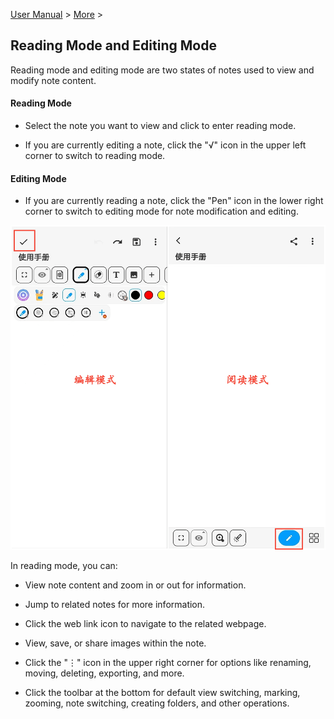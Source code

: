 [User Manual](/dragonnest/drawnote/manual/en) > [More](/dragonnest/drawnote/manual/en/more) >

Reading Mode and Editing Mode
---
Reading mode and editing mode are two states of notes used to view and modify note content.

#### Reading Mode
- Select the note you want to view and click to enter reading mode.

- If you are currently editing a note, click the "√" icon in the upper left corner to switch to reading mode.

#### Editing Mode
- If you are currently reading a note, click the "Pen" icon in the lower right corner to switch to editing mode for note modification and editing.

![Reading Mode and Editing Mode](imgs/reading_mode_and_editing_mode.png)

In reading mode, you can:

- View note content and zoom in or out for information.

- Jump to related notes for more information.

- Click the web link icon to navigate to the related webpage.

- View, save, or share images within the note.

- Click the "⋮" icon in the upper right corner for options like renaming, moving, deleting, exporting, and more.

- Click the toolbar at the bottom for default view switching, marking, zooming, note switching, creating folders, and other operations.